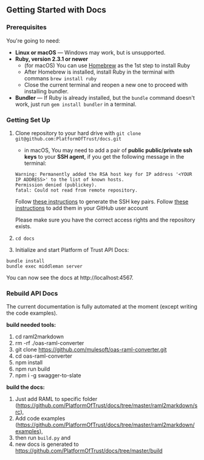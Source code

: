 

Getting Started with Docs
------------------------------

### Prerequisites

You're going to need:

 - **Linux or macOS** — Windows may work, but is unsupported.
 - **Ruby, version 2.3.1 or newer**
    - (for macOS) You can use [Homebrew](https://brew.sh/) as the 1st step to install Ruby
    - After Homebrew is installed, install Ruby in the terminal with commans `brew install ruby`
    - Close the current terminal and reopen a new one to proceed with installing bundler.
 - **Bundler** — If Ruby is already installed, but the `bundle` command doesn't work, just run `gem install bundler` in a terminal.
 

### Getting Set Up

1. Clone repository to your hard drive with `git clone git@github.com:PlatformOfTrust/docs.git`
    - in macOS, You may need to add a pair of **public public/private ssh keys** to your **SSH agent**, if you get the following message in the terminal:
    ```
    Warning: Permanently added the RSA host key for IP address '<YOUR IP ADDRESS>' to the list of known hosts.
    Permission denied (publickey).
    fatal: Could not read from remote repository.
    ```
    Follow [these instructions](https://help.github.com/en/articles/generating-a-new-ssh-key-and-adding-it-to-the-ssh-agent#adding-your-ssh-key-to-the-ssh-agent) to generate the SSH key pairs. Follow [these instructions](https://help.github.com/en/articles/adding-a-new-ssh-key-to-your-github-account) to add them in your GitHub user account

    Please make sure you have the correct access rights
    and the repository exists.

2. `cd docs`
3. Initialize and start Platform of Trust API Docs: 

```shell
bundle install
bundle exec middleman server

```

You can now see the docs at http://localhost:4567. 

### Rebuild API Docs

The current documentation is fully automated at the moment (except writing the code examples). 

**build needed tools:**
1. cd raml2markdown
2. rm -rf ./oas-raml-converter
3. git clone https://github.com/mulesoft/oas-raml-converter.git
4. cd oas-raml-converter
5. npm install
6. npm run build
7. npm i -g swagger-to-slate

**build the docs:**
1.	Just add RAML to specific folder (https://github.com/PlatformOfTrust/docs/tree/master/raml2markdown/src),  
2.	Add code examples (https://github.com/PlatformOfTrust/docs/tree/master/raml2markdown/examples), 
3.	then run `build.py` and 
4.	new docs is generated to https://github.com/PlatformOfTrust/docs/tree/master/build
